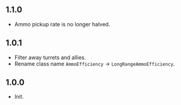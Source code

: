 ## 1.1.0
- Ammo pickup rate is no longer halved.

## 1.0.1
- Filter away turrets and allies. 
- Rename class name `AmmoEfficiency` -> `LongRangeAmmoEfficiency`.

## 1.0.0
- Init.